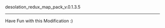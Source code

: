 desolation_redux_map_pack_v.0.1.3.5

-----------------------------------

Have Fun with this Modification :)
